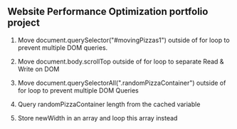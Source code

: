 
## Website Performance Optimization portfolio project

1. Move document.querySelector("#movingPizzas1") outside of for loop to prevent multiple DOM queries.

2. Move document.body.scrollTop outside of for loop to separate Read & Write on DOM

3. Move document.querySelectorAll(".randomPizzaContainer") outside of for loop to prevent multiple DOM Queries

4. Query randomPizzaContainer length from the cached variable

5. Store newWidth in an array and loop this array instead



